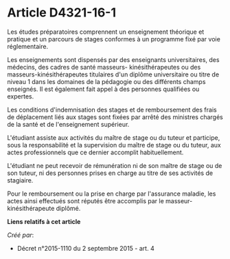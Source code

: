 # Article D4321-16-1

Les études préparatoires comprennent un enseignement théorique et pratique et un parcours de stages conformes à un programme
fixé par voie réglementaire.

Les enseignements sont dispensés par des enseignants universitaires, des médecins, des cadres de santé masseurs-
kinésithérapeutes ou des masseurs-kinésithérapeutes titulaires d'un diplôme universitaire ou titre de niveau 1 dans les
domaines de la pédagogie ou des différents champs enseignés. Il est également fait appel à des personnes qualifiées ou
expertes.

Les conditions d'indemnisation des stages et de remboursement des frais de déplacement liés aux stages sont fixées par arrêté
des ministres chargés de la santé et de l'enseignement supérieur.

L'étudiant assiste aux activités du maître de stage ou du tuteur et participe, sous la responsabilité et la supervision du
maître de stage ou du tuteur, aux actes professionnels que ce dernier accomplit habituellement.

L'étudiant ne peut recevoir de rémunération ni de son maître de stage ou de son tuteur, ni des personnes prises en charge au
titre de ses activités de stagiaire.

Pour le remboursement ou la prise en charge par l'assurance maladie, les actes ainsi effectués sont réputés être accomplis
par le masseur-kinésithérapeute diplômé.

**Liens relatifs à cet article**

_Créé par_:

  - Décret n°2015-1110 du 2 septembre 2015 - art. 4
